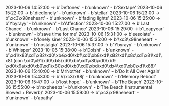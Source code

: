 2023-10-06 14:52:00 -> b'Deftones' - b'unknown' - b'Sextape'
2023-10-06 15:22:00 -> b'.diedlonely' - b'unknown' - b'stellar'
2023-10-06 15:23:00 -> b'\xc3\x98neheart' - b'unknown' - b'fading lights'
2023-10-06 15:25:00 -> b'Ybyrayy' - b'unknown' - b'Affection'
2023-10-06 15:27:00 -> b'Last Chance' - b'unknown' - b'Last Chance'
2023-10-06 15:29:00 -> b'Leapyear' - b'unknown' - b'save time for me'
2023-10-06 15:31:00 -> b'eesolate' - b'unknown' - b'lonely sine'
2023-10-06 15:35:00 -> b'\xc3\x98neheart' - b'unknown' - b'nostalgia'
2023-10-06 15:37:00 -> b'Ybyrayy' - b'unknown' - b'Whisper'
2023-10-06 15:38:00 -> b'Dolshi' - b'unknown' - b'\xd1\x83\xd1\x82\xd0\xbe\xd0\xbf\xd0\xb8\xd1\x82\xd1\x8c\xd1\x81\xd1\x8f (con \xd0\x91\xd0\xb5\xd0\xbb\xd1\x8b\xd0\xb9 \xd0\x9a\xd0\xb0\xd1\x80\xd0\xb0\xd0\xbd\xd0\xb4\xd0\xb0\xd1\x88)'
2023-10-06 15:40:00 -> b'MrNotYet' - b'unknown' - b'Do It All Over Again'
2023-10-06 15:43:00 -> b'V\xc3\x98j' - b'unknown' - b'Memory Reboot'
2023-10-06 15:47:00 -> b'lost hope.' - b'unknown' - b'The Beach'
2023-10-06 15:55:00 -> b'mxpheebz' - b'unknown' - b'The Beach (Instrumental Slowed + Reverb)'
2023-10-06 15:59:00 -> b'\xc3\x98neheart' - b'unknown' - b'apathy'
